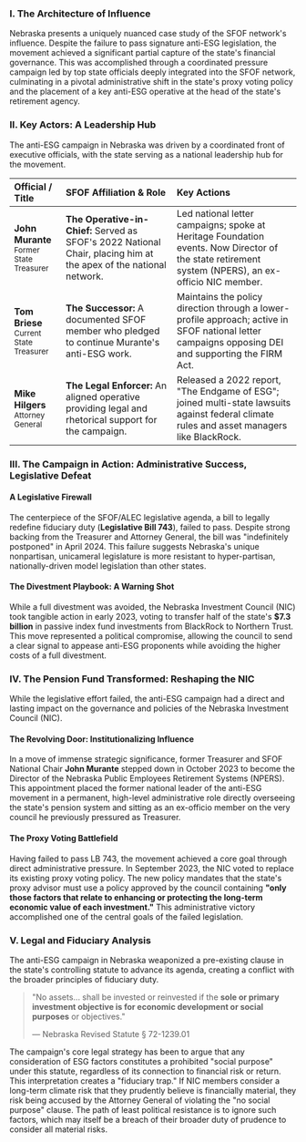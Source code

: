 ---
---
### I. The Architecture of Influence

Nebraska presents a uniquely nuanced case study of the SFOF network's influence. Despite the failure to pass signature anti-ESG legislation, the movement achieved a significant partial capture of the state's financial governance. This was accomplished through a coordinated pressure campaign led by top state officials deeply integrated into the SFOF network, culminating in a pivotal administrative shift in the state's proxy voting policy and the placement of a key anti-ESG operative at the head of the state's retirement agency.

### II. Key Actors: A Leadership Hub

The anti-ESG campaign in Nebraska was driven by a coordinated front of executive officials, with the state serving as a national leadership hub for the movement.

| Official / Title | SFOF Affiliation & Role | Key Actions |
| :--- | :--- | :--- |
| **John Murante**<br><span style="font-size: smaller;">Former State Treasurer</span> | **The Operative-in-Chief:** Served as SFOF's 2022 National Chair, placing him at the apex of the national network. | Led national letter campaigns; spoke at Heritage Foundation events. Now Director of the state retirement system (NPERS), an ex-officio NIC member. |
| **Tom Briese**<br><span style="font-size: smaller;">Current State Treasurer</span> | **The Successor:** A documented SFOF member who pledged to continue Murante's anti-ESG work. | Maintains the policy direction through a lower-profile approach; active in SFOF national letter campaigns opposing DEI and supporting the FIRM Act. |
| **Mike Hilgers**<br><span style="font-size: smaller;">Attorney General</span> | **The Legal Enforcer:** An aligned operative providing legal and rhetorical support for the campaign. | Released a 2022 report, "The Endgame of ESG"; joined multi-state lawsuits against federal climate rules and asset managers like BlackRock. |

### III. The Campaign in Action: Administrative Success, Legislative Defeat

#### A Legislative Firewall
The centerpiece of the SFOF/ALEC legislative agenda, a bill to legally redefine fiduciary duty (**Legislative Bill 743**), failed to pass. Despite strong backing from the Treasurer and Attorney General, the bill was "indefinitely postponed" in April 2024. This failure suggests Nebraska's unique nonpartisan, unicameral legislature is more resistant to hyper-partisan, nationally-driven model legislation than other states.

#### The Divestment Playbook: A Warning Shot
While a full divestment was avoided, the Nebraska Investment Council (NIC) took tangible action in early 2023, voting to transfer half of the state's **$7.3 billion** in passive index fund investments from BlackRock to Northern Trust. This move represented a political compromise, allowing the council to send a clear signal to appease anti-ESG proponents while avoiding the higher costs of a full divestment.

### IV. The Pension Fund Transformed: Reshaping the NIC

While the legislative effort failed, the anti-ESG campaign had a direct and lasting impact on the governance and policies of the Nebraska Investment Council (NIC).

#### The Revolving Door: Institutionalizing Influence
In a move of immense strategic significance, former Treasurer and SFOF National Chair **John Murante** stepped down in October 2023 to become the Director of the Nebraska Public Employees Retirement Systems (NPERS). This appointment placed the former national leader of the anti-ESG movement in a permanent, high-level administrative role directly overseeing the state's pension system and sitting as an ex-officio member on the very council he previously pressured as Treasurer.

#### The Proxy Voting Battlefield
Having failed to pass LB 743, the movement achieved a core goal through direct administrative pressure. In September 2023, the NIC voted to replace its existing proxy voting policy. The new policy mandates that the state's proxy advisor must use a policy approved by the council containing **"only those factors that relate to enhancing or protecting the long-term economic value of each investment."** This administrative victory accomplished one of the central goals of the failed legislation.

### V. Legal and Fiduciary Analysis

The anti-ESG campaign in Nebraska weaponized a pre-existing clause in the state's controlling statute to advance its agenda, creating a conflict with the broader principles of fiduciary duty.

> "No assets... shall be invested or reinvested if the **sole or primary investment objective is for economic development or social purposes** or objectives."
>
> — Nebraska Revised Statute § 72-1239.01

The campaign's core legal strategy has been to argue that any consideration of ESG factors constitutes a prohibited "social purpose" under this statute, regardless of its connection to financial risk or return. This interpretation creates a "fiduciary trap." If NIC members consider a long-term climate risk that they prudently believe is financially material, they risk being accused by the Attorney General of violating the "no social purpose" clause. The path of least political resistance is to ignore such factors, which may itself be a breach of their broader duty of prudence to consider all material risks.
